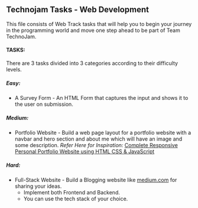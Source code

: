 ## Technojam Tasks - Web Development

This file consists of Web Track tasks that will help you to begin your journey in the programming world and move one step ahead to be part of Team TechnoJam.

#### TASKS:

There are 3 tasks divided into 3 categories according to their difficulty levels.

#####  Easy: 

* A Survey Form - An HTML Form that captures the input and shows it to the user on submission.

##### Medium:

* Portfolio Website - Build a web page layout for a portfolio website with a navbar and hero section and about me which will have an image and some description.
_Refer Here for Inspiration:_
[Complete Responsive Personal Portfolio Website using HTML CSS & JavaScript](https://www.youtube.com/watch?v=tcskp-ncN0I&t=47s&ab_channel=CodingNepal)

##### Hard:

* Full-Stack Website - Build a Blogging website like [medium.com](https://medium.com/) for sharing your ideas. 
    * Implement both Frontend and Backend.
    *  You can use the tech stack of your choice.